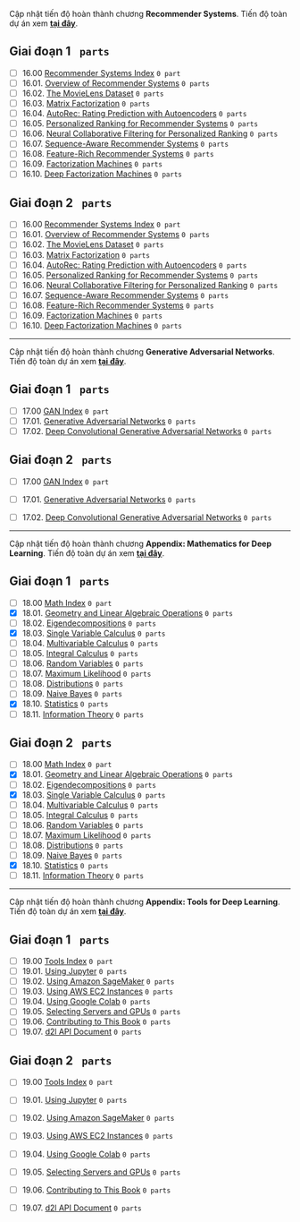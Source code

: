 Cập nhật tiến độ hoàn thành chương **Recommender Systems**.
Tiến độ toàn dự án xem **[tại đây](https://github.com/aivivn/d2l-vn/issues/1497)**.

## Giai đoạn 1 ` parts`
* [ ] 16.00 [Recommender Systems Index](https://github.com/aivivn/d2l-vn/issues?q=is%3Aissue+index_vn+label%3A%22status%3A+phase+1%22+label%3A%22chapter%3A+recommender-systems%22) `0 part`
* [ ] 16.01. [Overview of Recommender Systems](https://github.com/aivivn/d2l-vn/issues?q=is%3Aissue+recsys-intro_vn+label%3A%22status%3A+phase+1%22+label%3A%22chapter%3A+recommender-systems%22) `0 parts`
* [ ] 16.02. [The MovieLens Dataset](https://github.com/aivivn/d2l-vn/issues?q=is%3Aissue+movielens_vn+label%3A%22status%3A+phase+1%22+label%3A%22chapter%3A+recommender-systems%22) `0 parts`
* [ ] 16.03. [Matrix Factorization](https://github.com/aivivn/d2l-vn/issues?q=is%3Aissue+mf_vn+label%3A%22status%3A+phase+1%22+label%3A%22chapter%3A+recommender-systems%22) `0 parts`
* [ ] 16.04. [AutoRec: Rating Prediction with Autoencoders](https://github.com/aivivn/d2l-vn/issues?q=is%3Aissue+autorec_vn+label%3A%22status%3A+phase+1%22+label%3A%22chapter%3A+recommender-systems%22) `0 parts`
* [ ] 16.05. [Personalized Ranking for Recommender Systems](https://github.com/aivivn/d2l-vn/issues?q=is%3Aissue+ranking_vn+label%3A%22status%3A+phase+1%22+label%3A%22chapter%3A+recommender-systems%22) `0 parts`
* [ ] 16.06. [Neural Collaborative Filtering for Personalized Ranking](https://github.com/aivivn/d2l-vn/issues?q=is%3Aissue+neumf_vn+label%3A%22status%3A+phase+1%22+label%3A%22chapter%3A+recommender-systems%22) `0 parts`
* [ ] 16.07. [Sequence-Aware Recommender Systems](https://github.com/aivivn/d2l-vn/issues?q=is%3Aissue+seqrec_vn+label%3A%22status%3A+phase+1%22+label%3A%22chapter%3A+recommender-systems%22) `0 parts`
* [ ] 16.08. [Feature-Rich Recommender Systems](https://github.com/aivivn/d2l-vn/issues?q=is%3Aissue+ctr_vn+label%3A%22status%3A+phase+1%22+label%3A%22chapter%3A+recommender-systems%22) `0 parts`
* [ ] 16.09. [Factorization Machines](https://github.com/aivivn/d2l-vn/issues?q=is%3Aissue+fm_vn+label%3A%22status%3A+phase+1%22+label%3A%22chapter%3A+recommender-systems%22) `0 parts`
* [ ] 16.10. [Deep Factorization Machines](https://github.com/aivivn/d2l-vn/issues?q=is%3Aissue+deepfm_vn+label%3A%22status%3A+phase+1%22+label%3A%22chapter%3A+recommender-systems%22) `0 parts`

## Giai đoạn 2 ` parts`
* [ ] 16.00 [Recommender Systems Index](https://github.com/aivivn/d2l-vn/issues?q=is%3Aissue+index_vn+label%3A%22status%3A+phase+2%22+label%3A%22chapter%3A+recommender-systems%22) `0 part`
* [ ] 16.01. [Overview of Recommender Systems](https://github.com/aivivn/d2l-vn/issues?q=is%3Aissue+recsys-intro_vn+label%3A%22status%3A+phase+2%22+label%3A%22chapter%3A+recommender-systems%22) `0 parts`
* [ ] 16.02. [The MovieLens Dataset](https://github.com/aivivn/d2l-vn/issues?q=is%3Aissue+movielens_vn+label%3A%22status%3A+phase+2%22+label%3A%22chapter%3A+recommender-systems%22) `0 parts`
* [ ] 16.03. [Matrix Factorization](https://github.com/aivivn/d2l-vn/issues?q=is%3Aissue+mf_vn+label%3A%22status%3A+phase+2%22+label%3A%22chapter%3A+recommender-systems%22) `0 parts`
* [ ] 16.04. [AutoRec: Rating Prediction with Autoencoders](https://github.com/aivivn/d2l-vn/issues?q=is%3Aissue+autorec_vn+label%3A%22status%3A+phase+2%22+label%3A%22chapter%3A+recommender-systems%22) `0 parts`
* [ ] 16.05. [Personalized Ranking for Recommender Systems](https://github.com/aivivn/d2l-vn/issues?q=is%3Aissue+ranking_vn+label%3A%22status%3A+phase+2%22+label%3A%22chapter%3A+recommender-systems%22) `0 parts`
* [ ] 16.06. [Neural Collaborative Filtering for Personalized Ranking](https://github.com/aivivn/d2l-vn/issues?q=is%3Aissue+neumf_vn+label%3A%22status%3A+phase+2%22+label%3A%22chapter%3A+recommender-systems%22) `0 parts`
* [ ] 16.07. [Sequence-Aware Recommender Systems](https://github.com/aivivn/d2l-vn/issues?q=is%3Aissue+seqrec_vn+label%3A%22status%3A+phase+2%22+label%3A%22chapter%3A+recommender-systems%22) `0 parts`
* [ ] 16.08. [Feature-Rich Recommender Systems](https://github.com/aivivn/d2l-vn/issues?q=is%3Aissue+ctr_vn+label%3A%22status%3A+phase+2%22+label%3A%22chapter%3A+recommender-systems%22) `0 parts`
* [ ] 16.09. [Factorization Machines](https://github.com/aivivn/d2l-vn/issues?q=is%3Aissue+fm_vn+label%3A%22status%3A+phase+2%22+label%3A%22chapter%3A+recommender-systems%22) `0 parts`
* [ ] 16.10. [Deep Factorization Machines](https://github.com/aivivn/d2l-vn/issues?q=is%3Aissue+deepfm_vn+label%3A%22status%3A+phase+2%22+label%3A%22chapter%3A+recommender-systems%22) `0 parts`

---

Cập nhật tiến độ hoàn thành chương **Generative Adversarial Networks**.
Tiến độ toàn dự án xem **[tại đây](https://github.com/aivivn/d2l-vn/issues/1497)**.

## Giai đoạn 1 ` parts`
* [ ] 17.00 [GAN Index](https://github.com/aivivn/d2l-vn/issues?q=is%3Aissue+index_vn+label%3A%22status%3A+phase+1%22+label%3A%22chapter%3A+generative-adversarial-networks%22) `0 part`
* [ ] 17.01. [Generative Adversarial Networks](https://github.com/aivivn/d2l-vn/issues?q=is%3Aissue+gan_vn+label%3A%22status%3A+phase+1%22+label%3A%22chapter%3A+generative-adversarial-networks%22) `0 parts`
* [ ] 17.02. [Deep Convolutional Generative Adversarial Networks](https://github.com/aivivn/d2l-vn/issues?q=is%3Aissue+dcgan_vn+label%3A%22status%3A+phase+1%22+label%3A%22chapter%3A+generative-adversarial-networks%22) `0 parts`

## Giai đoạn 2 ` parts`
* [ ] 17.00 [GAN Index](https://github.com/aivivn/d2l-vn/issues?q=is%3Aissue+index_vn+label%3A%22status%3A+phase+1%22+label%3A%22chapter%3A+generative-adversarial-networks%22) `0 part`
* [ ] 17.01. [Generative Adversarial Networks](https://github.com/aivivn/d2l-vn/issues?q=is%3Aissue+gan_vn+label%3A%22status%3A+phase+2%22+label%3A%22chapter%3A+generative-adversarial-networks%22) `0 parts`
* [ ] 17.02. [Deep Convolutional Generative Adversarial Networks](https://github.com/aivivn/d2l-vn/issues?q=is%3Aissue+dcgan_vn+label%3A%22status%3A+phase+2%22+label%3A%22chapter%3A+generative-adversarial-networks%22) `0 parts`


---

Cập nhật tiến độ hoàn thành chương **Appendix: Mathematics for Deep Learning**.
Tiến độ toàn dự án xem **[tại đây](https://github.com/aivivn/d2l-vn/issues/1497)**.

## Giai đoạn 1 ` parts`
* [ ] 18.00 [Math Index](https://github.com/aivivn/d2l-vn/issues?q=is%3Aissue+index_vn+label%3A%22status%3A+phase+1%22+label%3A%22chapter%3A+appendix-math%22) `0 part`
* [x] 18.01. [Geometry and Linear Algebraic Operations](https://github.com/aivivn/d2l-vn/issues?q=is%3Aissue+geometry-linear-algebric-ops_vn+label%3A%22status%3A+phase+1%22+label%3A%22chapter%3A+appendix-math%22) `0 parts`
* [ ] 18.02. [Eigendecompositions](https://github.com/aivivn/d2l-vn/issues?q=is%3Aissue+eigendecomposition_vn+label%3A%22status%3A+phase+1%22+label%3A%22chapter%3A+appendix-math%22) `0 parts`
* [x] 18.03. [Single Variable Calculus](https://github.com/aivivn/d2l-vn/issues?q=is%3Aissue+single-variable-calculus_vn+label%3A%22status%3A+phase+1%22+label%3A%22chapter%3A+appendix-math%22) `0 parts`
* [ ] 18.04. [Multivariable Calculus](https://github.com/aivivn/d2l-vn/issues?q=is%3Aissue+multivariable-calculus_vn+label%3A%22status%3A+phase+1%22+label%3A%22chapter%3A+appendix-math%22) `0 parts`
* [ ] 18.05. [Integral Calculus](https://github.com/aivivn/d2l-vn/issues?q=is%3Aissue+integral-calculus_vn+label%3A%22status%3A+phase+1%22+label%3A%22chapter%3A+appendix-math%22) `0 parts`
* [ ] 18.06. [Random Variables](https://github.com/aivivn/d2l-vn/issues?q=is%3Aissue+random-variables_vn+label%3A%22status%3A+phase+1%22+label%3A%22chapter%3A+appendix-math%22) `0 parts`
* [ ] 18.07. [Maximum Likelihood](https://github.com/aivivn/d2l-vn/issues?q=is%3Aissue+maximum-likelihood_vn+label%3A%22status%3A+phase+1%22+label%3A%22chapter%3A+appendix-math%22) `0 parts`
* [ ] 18.08. [Distributions](https://github.com/aivivn/d2l-vn/issues?q=is%3Aissue+distributions_vn+label%3A%22status%3A+phase+1%22+label%3A%22chapter%3A+appendix-math%22) `0 parts`
* [ ] 18.09. [Naive Bayes](https://github.com/aivivn/d2l-vn/issues?q=is%3Aissue+naive-bayes_vn+label%3A%22status%3A+phase+1%22+label%3A%22chapter%3A+appendix-math%22) `0 parts`
* [x] 18.10. [Statistics](https://github.com/aivivn/d2l-vn/issues?q=is%3Aissue+statistics_vn+label%3A%22status%3A+phase+1%22+label%3A%22chapter%3A+appendix-math%22) `0 parts`
* [ ] 18.11. [Information Theory](https://github.com/aivivn/d2l-vn/issues?q=is%3Aissue+information-theory_vn+label%3A%22status%3A+phase+1%22+label%3A%22chapter%3A+appendix-math%22) `0 parts`

## Giai đoạn 2 ` parts`
* [ ] 18.00 [Math Index](https://github.com/aivivn/d2l-vn/issues?q=is%3Aissue+index_vn+label%3A%22status%3A+phase+2%22+label%3A%22chapter%3A+appendix-math%22) `0 part`
* [x] 18.01. [Geometry and Linear Algebraic Operations](https://github.com/aivivn/d2l-vn/issues?q=is%3Aissue+geometry-linear-algebric-ops_vn+label%3A%22status%3A+phase+2%22+label%3A%22chapter%3A+appendix-math%22) `0 parts`
* [ ] 18.02. [Eigendecompositions](https://github.com/aivivn/d2l-vn/issues?q=is%3Aissue+eigendecomposition_vn+label%3A%22status%3A+phase+2%22+label%3A%22chapter%3A+appendix-math%22) `0 parts`
* [x] 18.03. [Single Variable Calculus](https://github.com/aivivn/d2l-vn/issues?q=is%3Aissue+single-variable-calculus_vn+label%3A%22status%3A+phase+2%22+label%3A%22chapter%3A+appendix-math%22) `0 parts`
* [ ] 18.04. [Multivariable Calculus](https://github.com/aivivn/d2l-vn/issues?q=is%3Aissue+multivariable-calculus_vn+label%3A%22status%3A+phase+2%22+label%3A%22chapter%3A+appendix-math%22) `0 parts`
* [ ] 18.05. [Integral Calculus](https://github.com/aivivn/d2l-vn/issues?q=is%3Aissue+integral-calculus_vn+label%3A%22status%3A+phase+2%22+label%3A%22chapter%3A+appendix-math%22) `0 parts`
* [ ] 18.06. [Random Variables](https://github.com/aivivn/d2l-vn/issues?q=is%3Aissue+random-variables_vn+label%3A%22status%3A+phase+2%22+label%3A%22chapter%3A+appendix-math%22) `0 parts`
* [ ] 18.07. [Maximum Likelihood](https://github.com/aivivn/d2l-vn/issues?q=is%3Aissue+maximum-likelihood_vn+label%3A%22status%3A+phase+2%22+label%3A%22chapter%3A+appendix-math%22) `0 parts`
* [ ] 18.08. [Distributions](https://github.com/aivivn/d2l-vn/issues?q=is%3Aissue+distributions_vn+label%3A%22status%3A+phase+2%22+label%3A%22chapter%3A+appendix-math%22) `0 parts`
* [ ] 18.09. [Naive Bayes](https://github.com/aivivn/d2l-vn/issues?q=is%3Aissue+naive-bayes_vn+label%3A%22status%3A+phase+2%22+label%3A%22chapter%3A+appendix-math%22) `0 parts`
* [x] 18.10. [Statistics](https://github.com/aivivn/d2l-vn/issues?q=is%3Aissue+statistics_vn+label%3A%22status%3A+phase+2%22+label%3A%22chapter%3A+appendix-math%22) `0 parts`
* [ ] 18.11. [Information Theory](https://github.com/aivivn/d2l-vn/issues?q=is%3Aissue+information-theory_vn+label%3A%22status%3A+phase+2%22+label%3A%22chapter%3A+appendix-math%22) `0 parts`

---

Cập nhật tiến độ hoàn thành chương **Appendix: Tools for Deep Learning**.
Tiến độ toàn dự án xem **[tại đây](https://github.com/aivivn/d2l-vn/issues/1497)**.

## Giai đoạn 1 ` parts`
* [ ] 19.00 [Tools Index](https://github.com/aivivn/d2l-vn/issues?q=is%3Aissue+index_vn+label%3A%22status%3A+phase+1%22+label%3A%22chapter%3A+appendix-tools%22) `0 part`
* [ ] 19.01. [Using Jupyter](https://github.com/aivivn/d2l-vn/issues?q=is%3Aissue+jupyter_vn+label%3A%22status%3A+phase+1%22+label%3A%22chapter%3A+appendix-tools%22) `0 parts`
* [ ] 19.02. [Using Amazon SageMaker](https://github.com/aivivn/d2l-vn/issues?q=is%3Aissue+sagemaker_vn+label%3A%22status%3A+phase+1%22+label%3A%22chapter%3A+appendix-tools%22) `0 parts`
* [ ] 19.03. [Using AWS EC2 Instances](https://github.com/aivivn/d2l-vn/issues?q=is%3Aissue+aws_vn+label%3A%22status%3A+phase+1%22+label%3A%22chapter%3A+appendix-tools%22) `0 parts`
* [ ] 19.04. [Using Google Colab](https://github.com/aivivn/d2l-vn/issues?q=is%3Aissue+colab_vn+label%3A%22status%3A+phase+1%22+label%3A%22chapter%3A+appendix-tools%22) `0 parts`
* [ ] 19.05. [Selecting Servers and GPUs](https://github.com/aivivn/d2l-vn/issues?q=is%3Aissue+selecting-servers-gpus_vn+label%3A%22status%3A+phase+1%22+label%3A%22chapter%3A+appendix-tools%22) `0 parts`
* [ ] 19.06. [Contributing to This Book](https://github.com/aivivn/d2l-vn/issues?q=is%3Aissue+contributing_vn+label%3A%22status%3A+phase+1%22+label%3A%22chapter%3A+appendix-tools%22) `0 parts`
* [ ] 19.07. [d2l API Document](https://github.com/aivivn/d2l-vn/issues?q=is%3Aissue+d2l_vn+label%3A%22status%3A+phase+1%22+label%3A%22chapter%3A+appendix-tools%22) `0 parts`

## Giai đoạn 2 ` parts`
* [ ] 19.00 [Tools Index](https://github.com/aivivn/d2l-vn/issues?q=is%3Aissue+index_vn+label%3A%22status%3A+phase+2%22+label%3A%22chapter%3A+appendix-tools%22) `0 part`
* [ ] 19.01. [Using Jupyter](https://github.com/aivivn/d2l-vn/issues?q=is%3Aissue+jupyter_vn+label%3A%22status%3A+phase+2%22+label%3A%22chapter%3A+appendix-tools%22) `0 parts`
* [ ] 19.02. [Using Amazon SageMaker](https://github.com/aivivn/d2l-vn/issues?q=is%3Aissue+sagemaker_vn+label%3A%22status%3A+phase+2%22+label%3A%22chapter%3A+appendix-tools%22) `0 parts`
* [ ] 19.03. [Using AWS EC2 Instances](https://github.com/aivivn/d2l-vn/issues?q=is%3Aissue+aws_vn+label%3A%22status%3A+phase+2%22+label%3A%22chapter%3A+appendix-tools%22) `0 parts`
* [ ] 19.04. [Using Google Colab](https://github.com/aivivn/d2l-vn/issues?q=is%3Aissue+colab_vn+label%3A%22status%3A+phase+2%22+label%3A%22chapter%3A+appendix-tools%22) `0 parts`
* [ ] 19.05. [Selecting Servers and GPUs](https://github.com/aivivn/d2l-vn/issues?q=is%3Aissue+selecting-servers-gpus_vn+label%3A%22status%3A+phase+2%22+label%3A%22chapter%3A+appendix-tools%22) `0 parts`
* [ ] 19.06. [Contributing to This Book](https://github.com/aivivn/d2l-vn/issues?q=is%3Aissue+contributing_vn+label%3A%22status%3A+phase+2%22+label%3A%22chapter%3A+appendix-tools%22) `0 parts`
* [ ] 19.07. [d2l API Document](https://github.com/aivivn/d2l-vn/issues?q=is%3Aissue+d2l_vn+label%3A%22status%3A+phase+2%22+label%3A%22chapter%3A+appendix-tools%22) `0 parts`

